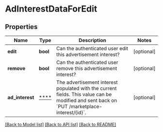 # AdInterestDataForEdit

## Properties
Name | Type | Description | Notes
------------ | ------------- | ------------- | -------------
**edit** | **bool** | Can the authenticated user edit this advertisement interest? | [optional] 
**remove** | **bool** | Can the authenticated user remove this advertisement interest? | [optional] 
**ad_interest** | [****](.md) | The advertisement interest populated with the current fields. This value can be modified and sent back on &#x60;PUT /marketplace-interest/{id}&#x60;. | [optional] 

[[Back to Model list]](../../README.md#documentation-for-models) [[Back to API list]](../../README.md#documentation-for-api-endpoints) [[Back to README]](../../README.md)

